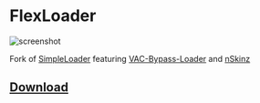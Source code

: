 # FlexLoader

![screenshot](https://raw.githubusercontent.com/doonayy/fortheboys/main/miscs/loader.png?token=AMGBK7FPKL6U4GSJ2E4MQRS7ZZSUS)

Fork of [SimpleLoader](https://github.com/WilsonPublic/SimpleLoader) featuring [VAC-Bypass-Loader](https://github.com/danielkrupinski/VAC-Bypass-Loader) and [nSkinz](https://github.com/HighDelay/nSkinz)

## [Download](https://github.com/doonayy/FlexLoader/releases/download/final/SimpleLoader.exe)
